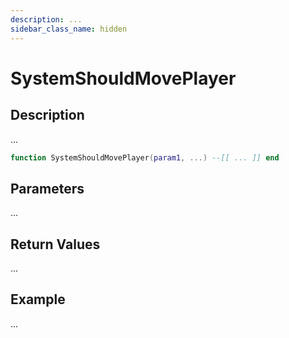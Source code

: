 ```yaml
---
description: ...
sidebar_class_name: hidden
---
```


# SystemShouldMovePlayer

## Description

...

```lua
function SystemShouldMovePlayer(param1, ...) --[[ ... ]] end
```

## Parameters

...

## Return Values

...

## Example

...

